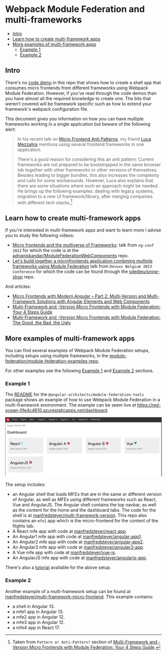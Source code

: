 # Webpack Module Federation and multi-frameworks

- [Intro](#intro)
- [Learn how to create multi-framework apps](#learn-how-to-create-multi-framework-apps)
- [More examples of multi-framework apps](#more-examples-of-multi-framework-apps)
  - [Example 1](#example-1)
  - [Example 2](#example-2)

## Intro

There's no [code demo](/README.md#code-demos) in this repo that shows how to create a shell app that consumes micro frontends from different frameworks using Webpack Module Federation. However, if you've read through the code demos than you have almost all the required knowledge to create one. The bits that weren't covered will be framework specific such as how to extend your framework's webpack configuration file.

This document gives you information on how you can have multiple frameworks working in a single application but beware of the following alert:

> In his recent talk on [Micro Frontend Anti Patterns](https://www.youtube.com/watch?v=asXPRrg6M2Y), my friend [Luca Mezzalira](https://twitter.com/lucamezzalira) mentions using several frontend frameworks in one application.
> 
>There's a good reason for considering this an anti pattern: Current frameworks are not prepared to be bootstrapped in the same browser tab together with other frameworks or other versions of themselves. Besides leading to bigger bundles, this also increases the complexity and calls for some workarounds.
However, Luca also explains that there are some situations where such an approach might be needed. He brings up the following examples: dealing with legacy systems, migration to a new UI framework/library, after merging companies with different tech stacks.[^1]

[^1]: Taken from `Pattern or Anti-Pattern?` section of [Multi-Framework and -Version Micro Frontends with Module Federation: Your 4 Steps Guide](https://www.angulararchitects.io/en/blog/multi-framework-and-version-micro-frontends-with-module-federation-your-4-steps-guide/).

## Learn how to create multi-framework apps

If you're interested in multi-framework apps and want to learn more I advise you to study the following videos:

- [Micro frontends and the multiverse of Frameworks](https://www.youtube.com/watch?v=oX7N3Pyo-T8): talk from `ng-conf 2022` for which the code is at the [adrianiskandar/ModuleFederationWebComponents](https://github.com/adrianiskandar/ModuleFederationWebComponents) repo. 
- [Let's build together a microfrontends application combining multiple frameworks using Module Federation](https://www.youtube.com/watch?v=libbOCJH6pc) talk from `Devoxx Belgium 2023 Conference` for which the code can be found through the [sdedieu/snow-shop](https://github.com/sdedieu/snow-shop) repo.

And articles:

- [Micro Frontends with Modern Angular – Part 2: Multi-Version and Multi-Framework Solutions with Angular Elements and Web Components](https://www.angulararchitects.io/en/blog/micro-frontends-with-modern-angular-part-2-multi-version-and-multi-framework-solutions-with-angular-elements-and-web-components/)
- [Multi-Framework and -Version Micro Frontends with Module Federation: Your 4 Steps Guide](https://www.angulararchitects.io/en/blog/multi-framework-and-version-micro-frontends-with-module-federation-your-4-steps-guide/)
- [Multi-Framework and -Version Micro Frontends with Module Federation: The Good, the Bad, the Ugly](https://www.angulararchitects.io/en/blog/multi-framework-and-version-micro-frontends-with-module-federation-the-good-the-bad-the-ugly/)

## More examples of multi-framework apps

You can find several examples of Webpack Module Federation setups, including setups using multiple frameworks, in the [module-federation/module-federation-examples repo](https://github.com/module-federation/module-federation-examples).

For other examples see the following [Example 1](#example-1) and [Example 2](#example-2) sections.

### Example 1

The [README](https://www.npmjs.com/package/@angular-architects/module-federation-tools) for the `@angular-architects/module-federation-tools` package shows an example of how to use Webpack Module Federation in a multi-framework environment. The example can be seem live at https://red-ocean-0fe4c4610.azurestaticapps.net/dashboard.

![Module federation with multi-frameworks](static-assets/module-federation-multi-frameworks.png)

The setup includes:
- an Angular shell that loads MFEs that are in the same or different version of Angular, as well as MFEs using different frameworks such as React, Vue and AngularJS. The Angular shell contains the top navbar, as well as the content for the home and the dashboard tabs. The code for the shell is at [manfredsteyer/multi-framework-version](https://github.com/manfredsteyer/multi-framework-version). This repo also contains an `mfe1` app which is the micro-frontend for the content of the flights tab.
- A React mfe app with code at [manfredsteyer/react-app](https://github.com/manfredsteyer/react-app).
- An Angular1 mfe app with code at [manfredsteyer/angular-app1](https://github.com/manfredsteyer/angular-app1).
- An Angular2 mfe app with code at [manfredsteyer/angular-app2](https://github.com/manfredsteyer/angular-app2).
- An Angular3 mfe app with code at [manfredsteyer/angular3-app](https://github.com/manfredsteyer/angular3-app).
- A Vue mfe app with code at [manfredsteyer/vue-js](https://github.com/manfredsteyer/vue-js).
- An AngularJS mfe app with code at [manfredsteyer/angularjs-app](https://github.com/manfredsteyer/angularjs-app).

There's also a [tutorial](https://github.com/angular-architects/module-federation-plugin/blob/main/libs/mf-tools/tutorial/index.md) available for the above setup.

### Example 2

Another example of a multi-framework setup can be found at [manfredsteyer/multi-framework-micro-frontend](https://github.com/manfredsteyer/multi-framework-micro-frontend). This example contains:
- a shell in Angular 13.
- a mfe1 app in Angular 13.
- a mfe2 app in Angular 12.
- a mfe3 app in Angular 12.
- a mfe4 app in React 17.
